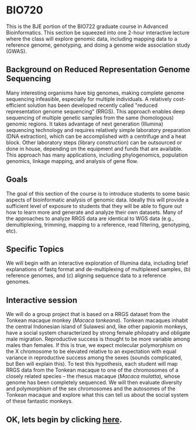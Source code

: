 # BIO720
This is the BJE portion of the BIO722 graduate course in Advanced Bioinformatics.  This section be squeezed into one 2-hour interactive lecture where the class will explore genomic data, including mapping data to a reference genome, genotyping, and doing a genome wide association study (GWAS).  

## Background on Reduced Representation Genome Sequencing
Many interesting organisms have big genomes, making complete genome sequencing infeasible, especially for multiple individuals.  A relatively cost-efficient solution has been developed recently called "reduced representation genome sequencing" (RRGS).  This approach enables deep sequencing of multiple genetic samples from the same (homologous) genomic regions.  It takes advantage of next generation (Illumina) sequencing technology and requires relatively simple laboratory preparation (DNA extraction), which can be accomplished with a centrifuge and a heat block.  Other laboratory steps (library construction) can be outsourced or done in house, depending on the equipment and funds that are available. This approach has many applications, including phylogenomics, population genomics, linkage mapping, and analysis of gene flow.

## Goals
The goal of this section of the course is to introduce students to some basic aspects of bioinformatic analysis of genomic data. Ideally this  will provide a sufficient level of exposure to students that they will be able to figure out how to learn more and generate and analyze their own datasets. Many of the approaches to analyze RRGS data are identical to WGS data (e.g., demultiplexing, trimming, mapping to a reference, read filtering, genotyping, etc).

## Specific Topics
We will begin with an interactive exploration of Illumina data, including brief explanations of fastq format and de-multiplexing of multiplexed samples, (b) reference genomes, and (c) aligning sequence data to a reference genomes.  

## Interactive session 
We will do a group project that is based on a RRGS dataset from the Tonkean macaque monkey (*Macaca tonkeana*).  Tonkean macaques inhabit the central Indonesian island of Sulawesi and, like other papionin monkeys, have a social system characterized by strong female philopatry and obligate male migration.  Reproductive success is thought to be more variable among males than females.  If this is true, we  expect  molecular polymorphism on the X chromosome to be elevated relative to an expectation with equal variance in reproductive success among the sexes (sounds complicated, but Ben will explain this). To test this hypothesis, each student will map RRGS data from the Tonkean macaque to one of the chromosomes of a closely related species – the rhesus macaque (*Macaca mulatta*), whose genome has been completely sequenced.  We will then evaluate diversity and polymorphism of the sex chromosomes and the autosomes of the Tonkean macaque and explore what this can tell us about the social system of these fantastic monkeys.  
 
## OK, lets begin by clicking [here](https://github.com/evansbenj/BIO720/blob/master/1_Lecture_1.md).
